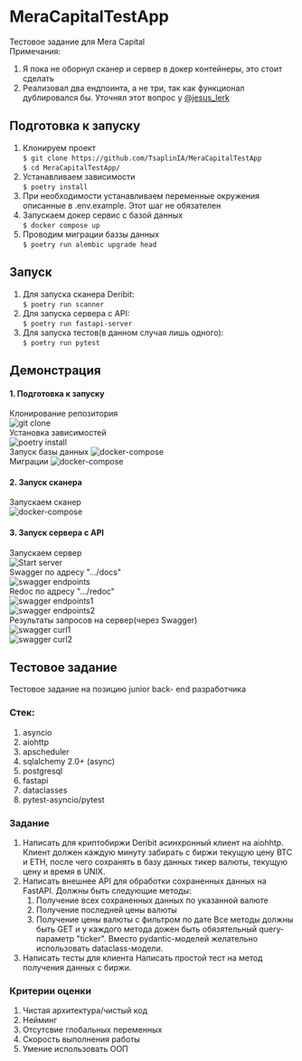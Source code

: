 # MeraCapitalTestApp
Тестовое задание для Mera Capital  
Примечания:
1. Я пока не оборнул сканер и сервер в докер контейнеры, это стоит сделать
2. Реализовал два ендпоинта, а не три, так как функционал дублировался бы. Уточнял этот вопрос у [@jesus_lerk](https://t.me/jesus_lerk)
## Подготовка к запуску
1. Клонируем проект  
`$ git clone https://github.com/TsaplinIA/MeraCapitalTestApp`  
`$ cd MeraCapitalTestApp/`
2. Устанавливаем зависимости  
`$ poetry install`
3. При необходимости устанавливаем переменные окружения описанные в .env.example.
Этот шаг не обязателен
4. Запускаем докер сервис с базой данных  
`$ docker compose up`
5. Проводим миграции баззы данных  
`$ poetry run alembic upgrade head`

## Запуск

1. Для запуска сканера Deribit:  
`$ poetry run scanner`
2. Для запуска сервера с API:  
`$ poetry run fastapi-server`
3. Для запуска тестов(в данном случая лишь одного):  
`$ poetry run pytest`

## Демонстрация
#### 1. Подготовка к запуску
Клонирование репозитория  
![git clone](./images/git-clone.png)  
Установка зависимостей  
![poetry install](./images/poetry-install.png)  
Запуск базы данных
![docker-compose](./images/docker-compose-up.png)  
Миграции
![docker-compose](./images/alembic-upgrade.png)  
#### 2. Запуск сканера  
Запускаем сканер  
![docker-compose](./images/scanner.png)  
#### 3. Запуск сервера с API  
Запускаем сервер  
![Start server](./images/server-run.png)  
Swagger по адресу ".../docs"  
![swagger endpoints](./images/swagger-endpoints.png)  
Redoc по адресу ".../redoc"  
![swagger endpoints1](./images/redoc-endpoint-price-list.png)  
![swagger endpoints2](./images/redoc-endpoint-last-price.png)  
Результаты запросов на сервер(через Swagger)  
![swagger curl1](./images/swagger-curl-price-list.png)   
![swagger curl2](./images/swagger-curl-last-price.png)  
## Тестовое задание
Тестовое задание на позицию junior back-
end разработчика   
### Стек:  
1. asyncio
2. aiohttp
3. apscheduler
4. sqlalchemy 2.0+ (async)
5. postgresql
6. fastapi
7. dataclasses
8. pytest-asyncio/pytest
### Задание
1. Написать для криптобиржи Deribit асинхронный клиент на aiohhtp.
Клиент должен каждую минуту забирать с биржи текущую цену BTC и ETH, после
чего сохранять в базу данных тикер валюты, текущую цену и время в UNIX.
2. Написать внешнее API для обработки сохраненных данных на FastAPI.
Должны быть следующие методы:
   1. Получение всех сохраненных данных по указанной валюте
   2. Получение последней цены валюты
   3. Получение цены валюты с фильтром по дате
Все методы должны быть GET и у каждого метода дожен быть обязятельный query-
параметр "ticker".
Вместо pydantic-моделей желательно использовать dataclass-модели.
3. Написать тесты для клиента
Написать простой тест на метод получения данных с биржи.
### Критерии оценки
1. Чистая архитектура/чистый код
2. Нейминг
3. Отсутсвие глобальных переменных
4. Скорость выполнения работы
5. Умение использовать ООП